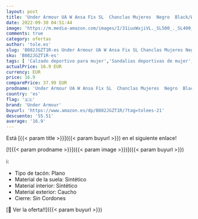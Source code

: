 ```yaml
---
layout: post
title: 'Under Armour UA W Ansa Fix SL  Chanclas Mujeres  Negro  Black/White 004   44 EU'
date: 2022-09-30 04:51:44
image: 'https://m.media-amazon.com/images/I/31iuxWxjiVL._SL500_._SL400_.jpg'
comments: true
category: ofertas
author: 'tole.es'
slug: 'B082JGZT1R-es Under Armour UA W Ansa Fix SL Chanclas Mujeres Negro...'
sku: 'B082JGZT1R-es'
tags: [ 'Calzado deportivo para mujer','Sandalias deportivas de mujer','Zapatillas y calzado deportivo para mujer','Zapatos','Zapatos para mujer','Zapatos y complementos','chanclas','under armour','🇪🇸', ]
actualPrice: 16.9 EUR
currency: EUR
price: 16.9
comparePrice: 37.99 EUR
prodname: 'Under Armour UA W Ansa Fix SL  Chanclas Mujeres  Negro  Black/White 004   44 EU'
country: 'es'
flag: '🇪🇸'
brand: 'Under Armour'
buyurl: 'https://www.amazon.es/dp/B082JGZT1R/?tag=tolees-21'
descuento: '55.51'
average: '16.9'
---
```


Está [{{< param title >}}]({{< param buyurl >}}) en el siguiente enlace!

[![{{< param prodname >}}]({{< param image >}})]({{< param buyurl >}})

ℹ️:

- Tipo de tacón: Plano
- Material de la suela: Sintético
- Material interior: Sintético
- Material exterior: Caucho
- Cierre: Sin Cordones

[🛒 Ver la oferta!!]({{< param buyurl >}})
